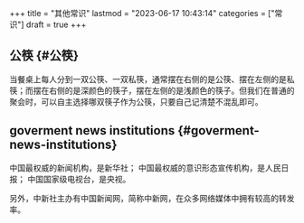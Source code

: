 +++
title = "其他常识"
lastmod = "2023-06-17 10:43:14"
categories = ["常识"]
draft = true
+++

## 公筷 {#公筷}

当餐桌上每人分到一双公筷、一双私筷，通常摆在右侧的是公筷、摆在左侧的是私筷；而摆在右侧的是深颜色的筷子，摆在左侧的是浅颜色的筷子。但我们在普通的聚会时，可以自主选择哪双筷子作为公筷，只要自己记清楚不混乱即可。


## goverment news institutions {#goverment-news-institutions}

中国最权威的新闻机构，是新华社；
中国最权威的意识形态宣传机构，是人民日报；
中国国家级电视台，是央视。

另外，中新社主办有中国新闻网，简称中新网，在众多网络媒体中拥有较高的转发率。